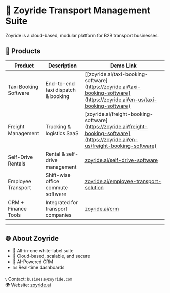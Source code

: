 # 🚖 Zoyride Transport Management Suite

Zoyride is a cloud-based, modular platform for B2B transport businesses.

## 🧩 Products

| Product | Description | Demo Link |
|--------|-------------|-----------|
| Taxi Booking Software | End-to-end taxi dispatch & booking | [[zoyride.ai/taxi-booking-software](https://zoyride.ai/taxi-booking-software](https://zoyride.ai/en-us/taxi-booking-software) |
| Freight Management | Trucking & logistics SaaS | [zoyride.ai/freight-booking-software](https://zoyride.ai/freight-booking-software](https://zoyride.ai/en-us/freight-booking-software) |
| Self-Drive Rentals | Rental & self-drive management | [zoyride.ai/self-drive-software](https://zoyride.ai/self-drive-software) |
| Employee Transport | Shift-wise office commute software | [zoyride.ai/employee-transport-solution](https://zoyride.ai/employee-transport-solution) |
| CRM + Finance Tools | Integrated for transport companies | [zoyride.ai/crm](https://zoyride.ai/crm) |

---

## 🌐 About Zoyride

- 🔧 All-in-one white-label suite
- 🔐 Cloud-based, scalable, and secure
- 🤖 AI-Powered CRM
- 📊 Real-time dashboards

📞 Contact: `business@zoyride.com`  
🌍 Website: [zoyride.ai](https://zoyride.ai)

